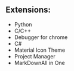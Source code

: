 ## Extensions:
* Python
* C/C++
* Debugger for chrome
* C#
* Material Icon Theme
* Project Manager
* MarkDownAll in One